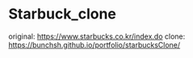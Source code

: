 # Starbuck_clone
original: https://www.starbucks.co.kr/index.do
clone: https://bunchsh.github.io/portfolio/starbucksClone/
